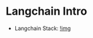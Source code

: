 # Langchain Intro

- Langchain Stack:
[!img](https://python.langchain.com/v0.2/svg/langchain_stack.svg)
